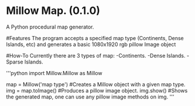 # Millow Map. (0.1.0)
A Python procedural map generator. 

#Features
The program accepts a specified map type (Continents, Dense Islands, etc) and generates a basic 1080x1920 rgb pillow Image object

#How-To
Currently there are 3 types of map:
-Continents.
-Dense Islands.
-Sparse Islands.

'''python
import Millow.Millow as Millow

map = Millow('map type') #Creates a Millow object with a given map type.
img = map.toImage() #Produces a pillow image object.
img.show() #Shows the generated map, one can use any pillow image methods on img. 
'''
